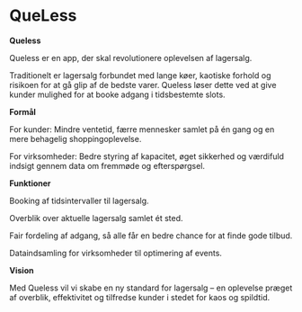 # QueLess
**Queless**

Queless er en app, der skal revolutionere oplevelsen af lagersalg. 

Traditionelt er lagersalg forbundet med lange køer, kaotiske forhold og risikoen for at gå glip af de bedste varer. Queless løser dette ved at give kunder mulighed for at booke adgang i tidsbestemte slots.


**Formål**

For kunder: Mindre ventetid, færre mennesker samlet på én gang og en mere behagelig shoppingoplevelse.

For virksomheder: Bedre styring af kapacitet, øget sikkerhed og værdifuld indsigt gennem data om fremmøde og efterspørgsel.


**Funktioner**

Booking af tidsintervaller til lagersalg.

Overblik over aktuelle lagersalg samlet ét sted.

Fair fordeling af adgang, så alle får en bedre chance for at finde gode tilbud.

Dataindsamling for virksomheder til optimering af events.


**Vision**

Med Queless vil vi skabe en ny standard for lagersalg – en oplevelse præget af overblik, effektivitet og tilfredse kunder i stedet for kaos og spildtid.

